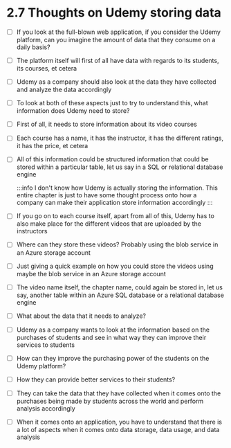 # 2.7 Thoughts on Udemy storing data

- [ ] If you look at the full-blown web application, if you consider the Udemy platform, can you imagine the amount of data that they consume on a daily basis?<br/>

- [ ] The platform itself will first of all have data with regards to its students, its courses, et cetera<br/>

- [ ] Udemy as a company should also look at the data they have collected and analyze the data accordingly<br/>

- [ ] To look at both of these aspects just to try to understand this, what information does Udemy need to store?<br/>

- [ ] First of all, it needs to store information about its video courses<br/>

- [ ] Each course has a name, it has the instructor, it has the different ratings, it has the price, et cetera<br/>

- [ ] All of this information could be structured information that could be stored within a particular table, let us say in a SQL or relational database engine<br/>

    :::info
        I don't know how Udemy is actually storing the information. This entire chapter is just to have some thought process onto how a company can make their application store information accordingly
    :::

- [ ] If you go on to each course itself, apart from all of this, Udemy has to also make place for the different videos that are uploaded by the instructors<br/>

- [ ] Where can they store these videos? Probably using the blob service in an Azure storage account<br/>

- [ ] Just giving a quick example on how you could store the videos using maybe the blob service in an Azure storage account<br/>

- [ ] The video name itself, the chapter name, could again be stored in, let us say, another table within an Azure SQL database or a relational database engine<br/>

- [ ] What about the data that it needs to analyze?<br/>

- [ ] Udemy as a company wants to look at the information based on the purchases of students and see in what way they can improve their services to students<br/>

- [ ] How can they improve the purchasing power of the students on the Udemy platform?<br/>

- [ ] How they can provide better services to their students?<br/>

- [ ] They can take the data that they have collected when it comes onto the purchases being made by students across the world and perform analysis accordingly<br/>

- [ ] When it comes onto an application, you have to understand that there is a lot of aspects when it comes onto data storage, data usage, and data analysis<br/>